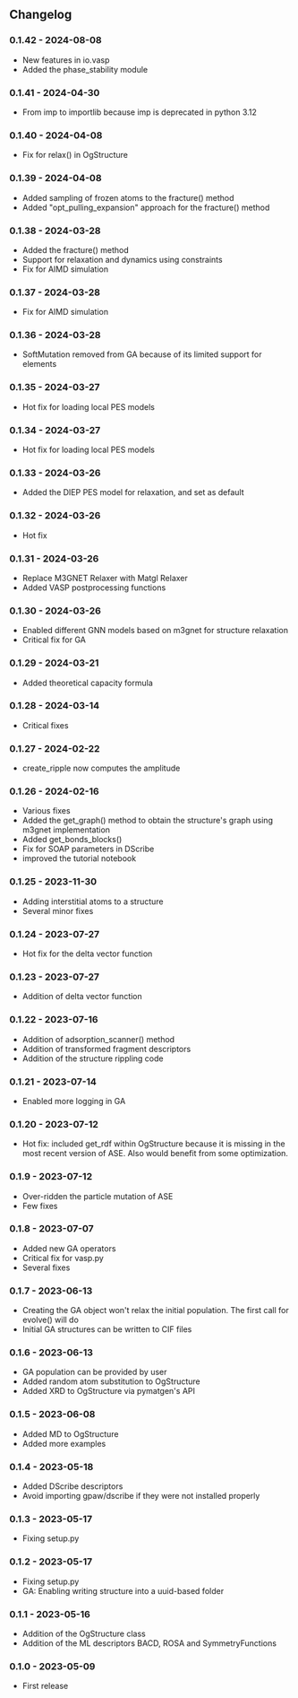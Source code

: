 ## Changelog


### 0.1.42 - 2024-08-08

* New features in io.vasp
* Added the phase_stability module

### 0.1.41 - 2024-04-30

* From imp to importlib because imp is deprecated in python 3.12

### 0.1.40 - 2024-04-08

* Fix for relax() in OgStructure

### 0.1.39 - 2024-04-08

* Added sampling of frozen atoms to the fracture() method
* Added "opt_pulling_expansion" approach for the fracture() method

### 0.1.38 - 2024-03-28

* Added the fracture() method
* Support for relaxation and dynamics using constraints
* Fix for AIMD simulation

### 0.1.37 - 2024-03-28

* Fix for AIMD simulation

### 0.1.36 - 2024-03-28

* SoftMutation removed from GA because of its limited support for elements

### 0.1.35 - 2024-03-27

* Hot fix for loading local PES models

### 0.1.34 - 2024-03-27

* Hot fix for loading local PES models

### 0.1.33 - 2024-03-26

* Added the DIEP PES model for relaxation, and set as default

### 0.1.32 - 2024-03-26

* Hot fix

### 0.1.31 - 2024-03-26

* Replace M3GNET Relaxer with Matgl Relaxer
* Added VASP postprocessing functions

### 0.1.30 - 2024-03-26

* Enabled different GNN models based on m3gnet for structure relaxation
* Critical fix for GA

### 0.1.29 - 2024-03-21

* Added theoretical capacity formula

### 0.1.28 - 2024-03-14

* Critical fixes

### 0.1.27 - 2024-02-22

* create_ripple now computes the amplitude

### 0.1.26 - 2024-02-16

* Various fixes
* Added the get_graph() method to obtain the structure's graph using m3gnet implementation
* Added get_bonds_blocks()
* Fix for SOAP parameters in DScribe
* improved the tutorial notebook

### 0.1.25 - 2023-11-30

* Adding interstitial atoms to a structure
* Several minor fixes

### 0.1.24 - 2023-07-27

* Hot fix for the delta vector function

### 0.1.23 - 2023-07-27

* Addition of delta vector function

### 0.1.22 - 2023-07-16

* Addition of adsorption_scanner() method
* Addition of transformed fragment descriptors
* Addition of the structure rippling code

### 0.1.21 - 2023-07-14

* Enabled more logging in GA

### 0.1.20 - 2023-07-12

* Hot fix: included get_rdf within OgStructure because it is missing in the most recent version of ASE. Also would benefit from some optimization.

### 0.1.9 - 2023-07-12

* Over-ridden the particle mutation of ASE
* Few fixes

### 0.1.8 - 2023-07-07

* Added new GA operators
* Critical fix for vasp.py
* Several fixes

### 0.1.7 - 2023-06-13

* Creating the GA object won't relax the initial population. The first call for evolve() will do
* Initial GA structures can be written to CIF files

### 0.1.6 - 2023-06-13

* GA population can be provided by user
* Added random atom substitution to OgStructure
* Added XRD to OgStructure via pymatgen's API

### 0.1.5 - 2023-06-08

* Added MD to OgStructure
* Added more examples

### 0.1.4 - 2023-05-18

* Added DScribe descriptors
* Avoid importing gpaw/dscribe if they were not installed properly

### 0.1.3 - 2023-05-17

* Fixing setup.py

### 0.1.2 - 2023-05-17

* Fixing setup.py
* GA: Enabling writing structure into a uuid-based folder

### 0.1.1 - 2023-05-16

* Addition of the OgStructure class
* Addition of the ML descriptors BACD, ROSA and SymmetryFunctions

### 0.1.0 - 2023-05-09

* First release

